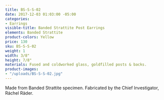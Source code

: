 ```yaml
---
title: BS-S-S-02
date: 2017-12-03 01:03:00 -05:00
categories:
- Earrings
visible-title: Banded Strattite Post Earrings
elements: Banded Strattite
product-colors: Yellow
price: 130
sku: BS-S-S-02
weight: 1
width: 3/8"
height: 7/8"
materials: Fused and coldworked glass, goldfilled posts & backs.
product-images:
- "/uploads/BS-S-S-02.jpg"
---
```


Made from Banded Strattite specimen. Fabricated by the Chief Investigator, Ráchel Räder. 